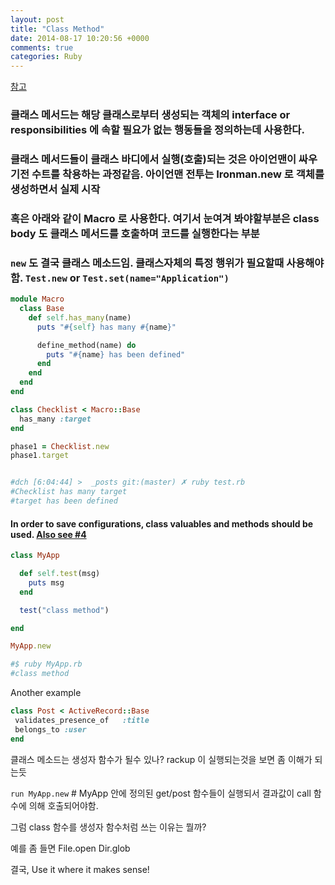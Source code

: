 ```yaml
---
layout: post
title: "Class Method"
date: 2014-08-17 10:20:56 +0000
comments: true
categories: Ruby
---
```


[참고](https://www.reddit.com/r/ruby/comments/3s4661/class_method_when_and_why/)

### 클래스 메서드는 해당 클래스로부터 생성되는 객체의 interface or responsibilities 에 속할 필요가 없는 행동들을 정의하는데 사용한다.

### 클래스 메서드들이 클래스 바디에서 실행(호출)되는 것은 아이언맨이 싸우기전 수트를 착용하는 과정같음. 아이언맨 전투는 Ironman.new 로 객체를 생성하면서 실제 시작

### 혹은 아래와 같이 Macro 로 사용한다. 여기서 눈여겨 봐야할부분은 class body 도 클래스 메서드를 호출하며 코드를 실행한다는 부분

### `new` 도 결국 클래스 메소드임. 클래스자체의 특정 행위가 필요할때 사용해야함. `Test.new` or `Test.set(name="Application")`

```ruby
module Macro
  class Base
    def self.has_many(name)
      puts "#{self} has many #{name}"

      define_method(name) do
        puts "#{name} has been defined"
      end
    end
  end
end

class Checklist < Macro::Base
  has_many :target
end

phase1 = Checklist.new
phase1.target


#dch [6:04:44] >  _posts git:(master) ✗ ruby test.rb
#Checklist has many target
#target has been defined
```

#### In order to save configurations, class valuables and methods should be used. [Also see #4](http://yehudakatz.com/2009/08/24/my-10-favorite-things-about-the-ruby-language/)

```ruby
class MyApp

  def self.test(msg)
    puts msg
  end

  test("class method")

end

MyApp.new

#$ ruby MyApp.rb
#class method
```

Another example
```ruby
class Post < ActiveRecord::Base
 validates_presence_of   :title
 belongs_to :user
end
```

클래스 메소드는 생성자 함수가 될수 있나? rackup 이 실행되는것을 보면 좀 이해가 되는듯

`run MyApp.new`	# MyApp 안에 정의된 get/post 함수들이 실행되서 결과값이 call 함수에 의해 호출되어야함.

그럼 class 함수를 생성자 함수처럼 쓰는 이유는 뭘까?

예를 좀 들면
File.open
Dir.glob

결국, Use it where it makes sense!
